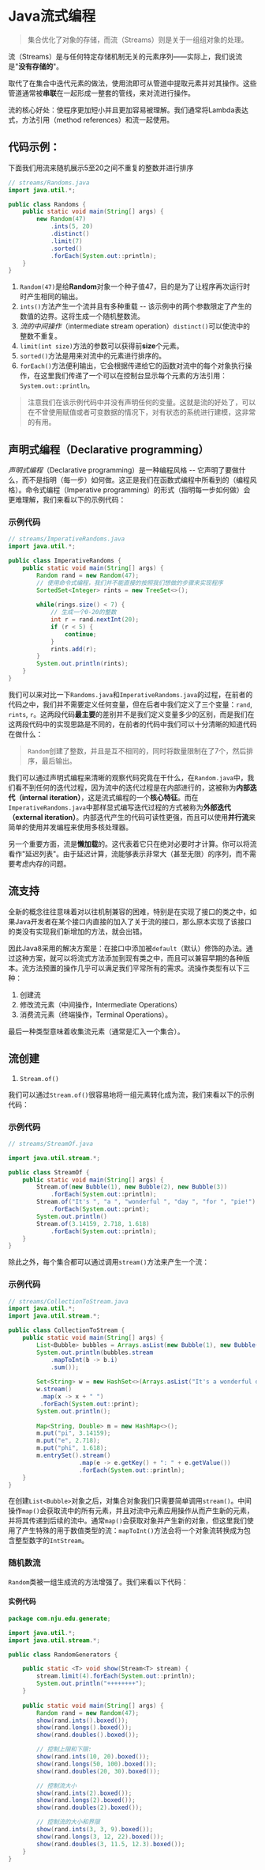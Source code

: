 # Java流式编程
> 集合优化了对象的存储，而流（Streams）则是关于一组组对象的处理。

流（Streams）是与任何特定存储机制无关的元素序列——实际上，我们说流是"**没有存储的**"。

取代了在集合中迭代元素的做法，使用流即可从管道中提取元素并对其操作。这些管道通常被**串联**在一起形成一整套的管线，来对流进行操作。 

流的核心好处：使程序更加短小并且更加容易被理解。我们通常将Lambda表达式，方法引用（method references）和流一起使用。

## 代码示例：

下面我们用流来随机展示5至20之间不重复的整数并进行排序

```java
// streams/Randoms.java
import java.util.*;

public class Randoms {
    public static void main(String[] args) {
        new Random(47)
            .ints(5, 20)
            .distinct()
            .limit(7)
            .sorted()
            .forEach(System.out::println);
    }
}
```

1. `Random(47)`是给**Random**对象一个种子值47，目的是为了让程序再次运行时时产生相同的输出。
2. `ints()`方法产生一个流并且有多种重载 -- 该示例中的两个参数限定了产生的数值的边界。这将生成一个随机整数流。
3. *流的中间操作*（intermediate stream operation）`distinct()`可以使流中的整数不重复。
4. `limit(int size)`方法的参数可以获得前**size**个元素。
5. `sorted()`方法是用来对流中的元素进行排序的。
6. `forEach()`方法便利输出，它会根据传递给它的函数对流中的每个对象执行操作，在这里我们传递了一个可以在控制台显示每个元素的方法引用：`System.out::println`。

> 注意我们在该示例代码中并没有声明任何的变量。这就是流的好处了，可以在不曾使用赋值或者可变数据的情况下，对有状态的系统进行建模，这非常的有用。

## 声明式编程（Declarative programming）
*声明式编程*（Declarative programming）是一种编程风格 -- 它声明了要做什么，而不是指明（每一步）如何做。这正是我们在函数式编程中所看到的（编程风格）。命令式编程（Imperative programming）的形式（指明每一步如何做）会更难理解，我们来看以下的示例代码：

### 示例代码
```java
// streams/ImperativeRandoms.java
import java.util.*;

public class ImperativeRandoms {
    public static void main(String[] args) {
        Random rand = new Random(47);
        // 使用命令式编程，我们并不能直接的按照我们想做的步骤来实现程序
        SortedSet<Integer> rints = new TreeSet<>();
        
        while(rings.size() < 7) {
            // 生成一个0-20的整数
            int r = rand.nextInt(20);
            if (r < 5) {
                continue;
            }
            rints.add(r);
        }
        System.out.println(rints);
    }
}
```

我们可以来对比一下`Randoms.java`和`ImperativeRandoms.java`的过程，在前者的代码之中，我们并不需要定义任何变量，但在后者中我们定义了三个变量：`rand`, `rints`, `r`。这两段代码**最主要**的差别并不是我们定义变量多少的区别，而是我们在这两段代码中的实现思路是不同的，在前者的代码中我们可以十分清晰的知道代码在做什么：
> `Random`创建了整数，并且是互不相同的，同时将数量限制在了7个，然后排序，最后输出。

我们可以通过声明式编程来清晰的观察代码究竟在干什么，在`Random.java`中，我们看不到任何的迭代过程，因为流中的迭代过程是在内部进行的，这被称为**内部迭代（internal iteration）**，这是流式编程的一个**核心特征**。而在`ImperativeRandoms.java`中那样显式编写迭代过程的方式被称为**外部迭代（external iteration）**。内部迭代产生的代码可读性更强，而且可以使用**并行流**来简单的使用并发编程来使用多核处理器。

另一个重要方面，流是**懒加载**的。这代表着它只在绝对必要时才计算。你可以将流看作"延迟列表"。由于延迟计算，流能够表示非常大（甚至无限）的序列，而不需要考虑内存的问题。

## 流支持

全新的概念往往意味着对以往机制兼容的困难，特别是在实现了接口的类之中，如果Java开发者在某个接口内直接的加入了关于流的接口，那么原本实现了该接口的类没有实现我们新增加的方法，就会出错。

因此Java8采用的解决方案是：在接口中添加被`default`（默认）修饰的办法。通过这种方案，就可以将流式方法添加到现有类之中，而且可以兼容早期的各种版本。流方法预置的操作几乎可以满足我们平常所有的需求。流操作类型有以下三种：

1. 创建流
2. 修改流元素（中间操作，Intermediate Operations）
3. 消费流元素（终端操作，Terminal Operations）。

最后一种类型意味着收集流元素（通常是汇入一个集合）。

## 流创建
1. `Stream.of()`

我们可以通过`Stream.of()`很容易地将一组元素转化成为流，我们来看以下的示例代码：

### 示例代码
```java
// streams/StreamOf.java

import java.util.stream.*;

public class StreamOf {
    public static void main(String[] args) {
        Stream.of(new Bubble(1), new Bubble(2), new Bubble(3))
            .forEach(System.out::println);
        Stream.of("It's ", "a ", "wonderful ", "day ", "for ", "pie!")
            .forEach(System.out::print);
        System.out.println()
        Stream.of(3.14159, 2.718, 1.618)
            .forEach(System.out::println);
    }
}
```

除此之外，每个集合都可以通过调用`stream()`方法来产生一个流：

### 示例代码
```java
// streams/CollectionToStream.java
import java.util.*;
import java.util.stream.*;

public class CollectionToStream {
    public static void main(String[] args) {
        List<Bubble> bubbles = Arrays.asList(new Bubble(1), new Bubble(2), new Bubble(3));
        System.out.println(bubbles.stream
            .mapToInt(b -> b.i)
            .sum());
            
        Set<String> w = new HashSet<>(Arrays.asList("It's a wonderful day for pies!".split(" ")));
        w.stream()
         .map(x -> x + " ")
         .forEach(System.out::print);
        System.out.println();
        
        Map<String, Double> m = new HashMap<>();
        m.put("pi", 3.14159);
        m.put("e", 2.718);
        m.put("phi", 1.618);
        m.entrySet().stream()
                    .map(e -> e.getKey() + ": " + e.getValue())
                    .forEach(System.out::println);
    }
}
```

在创建`List<Bubble>`对象之后，对集合对象我们只需要简单调用`stream()`。中间操作`map()`会获取流中的所有元素，并且对流中元素应用操作从而产生新的元素，并将其传递到后续的流中。通常`map()`会获取对象并产生新的对象，但这里我们使用了产生特殊的用于数值类型的流：`mapToInt()`方法会将一个对象流转换成为包含整型数字的`IntStream`。



### 随机数流

`Random`类被一组生成流的方法增强了。我们来看以下代码：

#### 实例代码

```java
package com.nju.edu.generate;

import java.util.*;
import java.util.stream.*;

public class RandomGenerators {

    public static <T> void show(Stream<T> stream) {
        stream.limit(4).forEach(System.out::println);
        System.out.println("++++++++");
    }
    
    public static void main(String[] args) {
        Random rand = new Random(47);
        show(rand.ints().boxed());
        show(rand.longs().boxed());
        show(rand.doubles().boxed());

        // 控制上限和下限:
        show(rand.ints(10, 20).boxed());
        show(rand.longs(50, 100).boxed());
        show(rand.doubles(20, 30).boxed());

        // 控制流大小
        show(rand.ints(2).boxed());
        show(rand.longs(2).boxed());
        show(rand.doubles(2).boxed());

        // 控制流的大小和界限
        show(rand.ints(3, 3, 9).boxed());
        show(rand.longs(3, 12, 22).boxed());
        show(rand.doubles(3, 11.5, 12.3).boxed());
    }
}
```

####